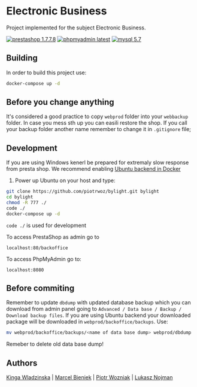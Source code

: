 # Electronic Business
Project implemented for the subject Electronic Business.

[![prestashop 1.7.7.8][shield-prestashop]](https://github.com/PrestaShop/PrestaShop)
[![phpmyadmin latest][shield-phpmyadmin]](https://hub.docker.com/layers/phpmyadmin/library/phpmyadmin/latest/images/sha256-55ff8776ca52dbdf4120821431f580d07f704ac68a3649eabb4a1e915cbd45eb?context=explore)
[![mysql 5.7][shield-mysql]](https://hub.docker.com/layers/mysql/library/mysql/5.7/images/sha256-e5f84e8def65d7bd1e5aaf79d429b748d56c514f6dc4b6247fc67df1f7da7a2c?context=explore)

## Building
In order to build this project use:

```bash
docker-compose up -d
```
## Before you change anything
It's considered a good practice to copy `webprod` folder into your `webbackup` folder. In case you mess sth up you can easili restore the shop. If you call your backup folder another name remember to change it in `.gitignore` file;

## Development

If you are using Windows kenerl be prepared for extremaly slow response from presta shop. We recommend enabling [Ubuntu backend in Docker](https://docs.docker.com/desktop/windows/wsl/)

1. Power up Ubuntu on your host and type:
```bash
git clone https://github.com/piotrwoz/bylight.git bylight
cd bylight
chmod -R 777 ./
code ./ 
docker-compose up -d
```
`code ./` is used for development

To  access PrestaShop as admin go to

```
localhost:80/backoffice
```

To access PhpMyAdmin go to:

```
localhost:8080
```

## Before commiting

Remember to update `dbdump` with updated database backup which you can download from admin panel going to `Advanced / Data base / Backup / Download backup files`. If you are using Ubuntu backend your downloaded package will be downloaded in `webprod/backoffice/backups`. Use:

```bash
mv webprod/backoffice/backups/<name of data base dump> webprod/dbdump
```

Remeber to delete old data base dump!

## Authors

[Kinga Wladzinska](https://github.com/Popularkiya) |
[Marcel Bieniek](https://github.com/marcelbieniek) |
[Piotr Wozniak](https://github.com/piotrwoz) |
[Lukasz Nojman](https://github.com/luckyluk07)

[shield-prestashop]: https://img.shields.io/badge/prestashop-1.7.7.8-pink
[shield-phpmyadmin]: https://img.shields.io/badge/phpmyadmin-latest-pink
[shield-mysql]: https://img.shields.io/badge/mysql-5.7-pink